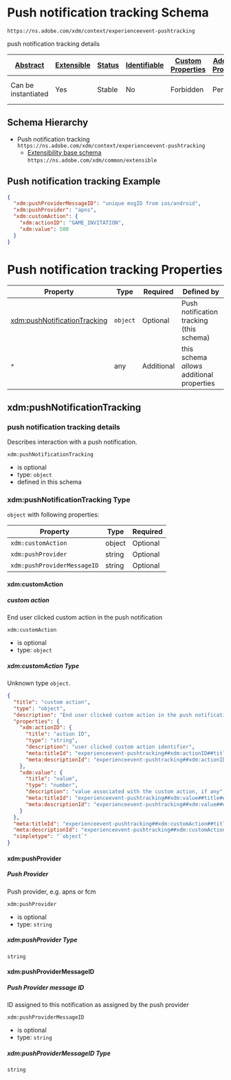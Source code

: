 
# Push notification tracking Schema

```
https://ns.adobe.com/xdm/context/experienceevent-pushtracking
```

push notification tracking details

| [Abstract](../../../abstract.md) | [Extensible](../../../extensions.md) | [Status](../../../status.md) | [Identifiable](../../../id.md) | [Custom Properties](../../../extensions.md) | [Additional Properties](../../../extensions.md) | Defined In |
|----------------------------------|--------------------------------------|------------------------------|--------------------------------|---------------------------------------------|-------------------------------------------------|------------|
| Can be instantiated | Yes | Stable | No | Forbidden | Permitted | [fieldgroups/experience-event/experienceevent-pushtracking.schema.json](fieldgroups/experience-event/experienceevent-pushtracking.schema.json) |
## Schema Hierarchy

* Push notification tracking `https://ns.adobe.com/xdm/context/experienceevent-pushtracking`
  * [Extensibility base schema](../../datatypes/extensible.schema.md) `https://ns.adobe.com/xdm/common/extensible`


## Push notification tracking Example
```json
{
  "xdm:pushProviderMessageID": "unique msgID from ios/android",
  "xdm:pushProvider": "apns",
  "xdm:customAction": {
    "xdm:actionID": "GAME_INVITATION",
    "xdm:value": 500
  }
}
```

# Push notification tracking Properties

| Property | Type | Required | Defined by |
|----------|------|----------|------------|
| [xdm:pushNotificationTracking](#xdmpushnotificationtracking) | `object` | Optional | Push notification tracking (this schema) |
| `*` | any | Additional | this schema *allows* additional properties |

## xdm:pushNotificationTracking
### push notification tracking details

Describes interaction with a push notification.

`xdm:pushNotificationTracking`
* is optional
* type: `object`
* defined in this schema

### xdm:pushNotificationTracking Type


`object` with following properties:


| Property | Type | Required |
|----------|------|----------|
| `xdm:customAction`| object | Optional |
| `xdm:pushProvider`| string | Optional |
| `xdm:pushProviderMessageID`| string | Optional |



#### xdm:customAction
##### custom action

End user clicked custom action in the push notification

`xdm:customAction`
* is optional
* type: `object`

##### xdm:customAction Type

Unknown type `object`.

```json
{
  "title": "custom action",
  "type": "object",
  "description": "End user clicked custom action in the push notification",
  "properties": {
    "xdm:actionID": {
      "title": "action ID",
      "type": "string",
      "description": "user clicked custom action identifier",
      "meta:titleId": "experienceevent-pushtracking##xdm:actionID##title##36211",
      "meta:descriptionId": "experienceevent-pushtracking##xdm:actionID##description##39371"
    },
    "xdm:value": {
      "title": "value",
      "type": "number",
      "description": "value associated with the custom action, if any",
      "meta:titleId": "experienceevent-pushtracking##xdm:value##title##83911",
      "meta:descriptionId": "experienceevent-pushtracking##xdm:value##description##93721"
    }
  },
  "meta:titleId": "experienceevent-pushtracking##xdm:customAction##title##33441",
  "meta:descriptionId": "experienceevent-pushtracking##xdm:customAction##description##96791",
  "simpletype": "`object`"
}
```







#### xdm:pushProvider
##### Push Provider

Push provider, e.g. apns or fcm

`xdm:pushProvider`
* is optional
* type: `string`

##### xdm:pushProvider Type


`string`








#### xdm:pushProviderMessageID
##### Push Provider message ID

ID assigned to this notification as assigned by the push provider

`xdm:pushProviderMessageID`
* is optional
* type: `string`

##### xdm:pushProviderMessageID Type


`string`










